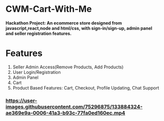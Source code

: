 # CWM-Cart-With-Me
#### Hackathon Project: An ecommerce store designed from javascript,react,node and html/css, with sign-in/sign-up, admin panel and seller registration features.

# Features
1. Seller Admin Access(Remove Products, Add Products)
2. User Login/Registration
3. Admin Panel
4. Cart
5. Product Based Features: Cart, Checkout, Profile Updating, Chat Support

### https://user-images.githubusercontent.com/75296875/133884324-ae369e9a-0006-41a3-b93c-77fa0ed160ec.mp4



